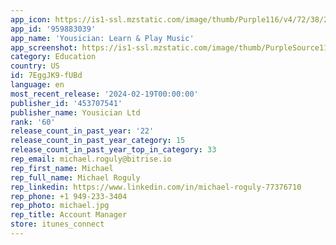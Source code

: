 ```yaml
---
app_icon: https://is1-ssl.mzstatic.com/image/thumb/Purple116/v4/72/38/21/72382199-51d3-3042-6ff0-f2c127ca86ed/AppIcon-0-0-1x_U007emarketing-0-7-0-85-220.png/1024x1024bb.png
app_id: '959883039'
app_name: 'Yousician: Learn & Play Music'
app_screenshot: https://is1-ssl.mzstatic.com/image/thumb/PurpleSource112/v4/42/e0/82/42e082fe-0c05-115d-252e-2c00201139d7/a3e0455d-10c7-498f-9a03-421699baf033_Yousician_Ltd_Yousician_US_iOS_6.5_1242x2688_ScreenshotMockups_240108_V1_01.png/1242x2688bb.png
category: Education
country: US
id: 7EggJK9-fUBd
language: en
most_recent_release: '2024-02-19T00:00:00'
publisher_id: '453707541'
publisher_name: Yousician Ltd
rank: '60'
release_count_in_past_year: '22'
release_count_in_past_year_category: 15
release_count_in_past_year_top_in_category: 33
rep_email: michael.roguly@bitrise.io
rep_first_name: Michael
rep_full_name: Michael Roguly
rep_linkedin: https://www.linkedin.com/in/michael-roguly-77376710
rep_phone: +1 949-233-3404
rep_photo: michael.jpg
rep_title: Account Manager
store: itunes_connect
---
```

